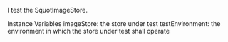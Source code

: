 I test the SquotImageStore.

Instance Variables
	imageStore:		the store under test
	testEnvironment:		the environment in which the store under test shall operate